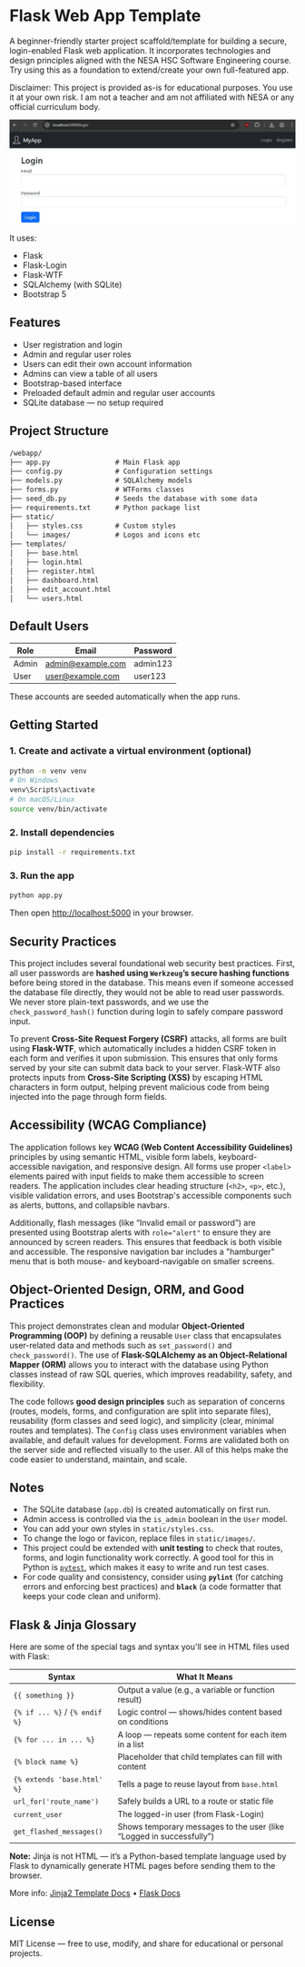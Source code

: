 # Flask Web App Template

A beginner-friendly starter project scaffold/template for building a secure, login-enabled Flask web application. It incorporates technologies and design principles aligned with the NESA HSC Software Engineering course. Try using this as a foundation to extend/create your own full-featured app.

Disclaimer: This project is provided as-is for educational purposes. You use it at your own risk. I am not a teacher and am not affiliated with NESA or any official curriculum body.

![Screenshot](./screenshot.jpg)

It uses:

- Flask
- Flask-Login
- Flask-WTF
- SQLAlchemy (with SQLite)
- Bootstrap 5

## Features

- User registration and login
- Admin and regular user roles
- Users can edit their own account information
- Admins can view a table of all users
- Bootstrap-based interface
- Preloaded default admin and regular user accounts
- SQLite database — no setup required

## Project Structure

```
/webapp/
├── app.py                # Main Flask app
├── config.py             # Configuration settings
├── models.py             # SQLAlchemy models
├── forms.py              # WTForms classes
├── seed_db.py            # Seeds the database with some data
├── requirements.txt      # Python package list
├── static/
│   ├── styles.css        # Custom styles
│   └── images/           # Logos and icons etc
├── templates/
│   ├── base.html
│   ├── login.html
│   ├── register.html
│   ├── dashboard.html
│   ├── edit_account.html
│   └── users.html
```

## Default Users

| Role   | Email              | Password   |
|--------|--------------------|------------|
| Admin  | admin@example.com  | admin123   |
| User   | user@example.com   | user123    |

These accounts are seeded automatically when the app runs.

## Getting Started

### 1. Create and activate a virtual environment (optional) 

```bash
python -m venv venv
# On Windows
venv\Scripts\activate
# On macOS/Linux
source venv/bin/activate
```

### 2. Install dependencies

```bash
pip install -r requirements.txt
```

### 3. Run the app

```bash
python app.py
```

Then open [http://localhost:5000](http://localhost:5000) in your browser.

## Security Practices

This project includes several foundational web security best practices. First, all user passwords are **hashed using `Werkzeug`’s secure hashing functions** before being stored in the database. This means even if someone accessed the database file directly, they would not be able to read user passwords. We never store plain-text passwords, and we use the `check_password_hash()` function during login to safely compare password input.

To prevent **Cross-Site Request Forgery (CSRF)** attacks, all forms are built using **Flask-WTF**, which automatically includes a hidden CSRF token in each form and verifies it upon submission. This ensures that only forms served by your site can submit data back to your server. Flask-WTF also protects inputs from **Cross-Site Scripting (XSS)** by escaping HTML characters in form output, helping prevent malicious code from being injected into the page through form fields.

## Accessibility (WCAG Compliance)

The application follows key **WCAG (Web Content Accessibility Guidelines)** principles by using semantic HTML, visible form labels, keyboard-accessible navigation, and responsive design. All forms use proper `<label>` elements paired with input fields to make them accessible to screen readers. The application includes clear heading structure (`<h2>`, `<p>`, etc.), visible validation errors, and uses Bootstrap's accessible components such as alerts, buttons, and collapsible navbars.

Additionally, flash messages (like “Invalid email or password”) are presented using Bootstrap alerts with `role="alert"` to ensure they are announced by screen readers. This ensures that feedback is both visible and accessible. The responsive navigation bar includes a "hamburger" menu that is both mouse- and keyboard-navigable on smaller screens.

## Object-Oriented Design, ORM, and Good Practices

This project demonstrates clean and modular **Object-Oriented Programming (OOP)** by defining a reusable `User` class that encapsulates user-related data and methods such as `set_password()` and `check_password()`. The use of **Flask-SQLAlchemy as an Object-Relational Mapper (ORM)** allows you to interact with the database using Python classes instead of raw SQL queries, which improves readability, safety, and flexibility.

The code follows **good design principles** such as separation of concerns (routes, models, forms, and configuration are split into separate files), reusability (form classes and seed logic), and simplicity (clear, minimal routes and templates). The `Config` class uses environment variables when available, and default values for development. Forms are validated both on the server side and reflected visually to the user. All of this helps make the code easier to understand, maintain, and scale.

## Notes

- The SQLite database (`app.db`) is created automatically on first run.
- Admin access is controlled via the `is_admin` boolean in the `User` model.
- You can add your own styles in `static/styles.css`.
- To change the logo or favicon, replace files in `static/images/`.
- This project could be extended with **unit testing** to check that routes, forms, and login functionality work correctly. A good tool for this in Python is [`pytest`](https://docs.pytest.org/), which makes it easy to write and run test cases.
- For code quality and consistency, consider using **`pylint`** (for catching errors and enforcing best practices) and **`black`** (a code formatter that keeps your code clean and uniform).

## Flask & Jinja Glossary

Here are some of the special tags and syntax you'll see in HTML files used with Flask:

| Syntax                         | What It Means                                                                 |
|--------------------------------|------------------------------------------------------------------------------|
| `{{ something }}`              | Output a value (e.g., a variable or function result)                         |
| `{% if ... %}` / `{% endif %}` | Logic control — shows/hides content based on conditions                     |
| `{% for ... in ... %}`         | A loop — repeats some content for each item in a list                       |
| `{% block name %}`             | Placeholder that child templates can fill with content                      |
| `{% extends 'base.html' %}`    | Tells a page to reuse layout from `base.html`                               |
| `url_for('route_name')`        | Safely builds a URL to a route or static file                               |
| `current_user`                 | The logged-in user (from Flask-Login)                                       |
| `get_flashed_messages()`       | Shows temporary messages to the user (like “Logged in successfully”)        |

**Note:** Jinja is not HTML — it’s a Python-based template language used by Flask to dynamically generate HTML pages before sending them to the browser.

More info: [Jinja2 Template Docs](https://jinja.palletsprojects.com/) • [Flask Docs](https://flask.palletsprojects.com/)

## License

MIT License — free to use, modify, and share for educational or personal projects.